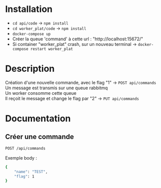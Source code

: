 # Installation 
- `cd api/code` -> `npm install`
- `cd worker_plat/code` -> `npm install`
- `docker-compose up`
- Créer la queue 'command' à cette url : "http://localhost:15672/"
- Si container "worker_plat" crash, sur un nouveau terminal -> `docker-compose restart worker_plat`

# Description
Création d'une nouvelle commande, avec le flag "1" -> ``` POST api/commands ```  
Un message est transmis sur une queue rabbitmq  
Un worker consomme cette queue  
Il reçoit le message et change le flag par "2" -> ``` PUT api/commands ```   

# Documentation

## Créer une commande

```sh
POST /api/commands
```

Exemple body : 
```sh
{
	"name": "TEST",
	"flag": 1
}
```